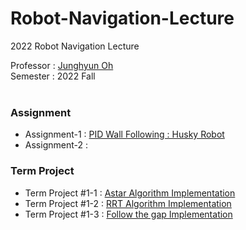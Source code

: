 # Robot-Navigation-Lecture
2022 Robot Navigation Lecture

Professor : [Junghyun Oh](http://robotailab.net/people/junghyunoh.html)<br>
Semester : 2022 Fall
<br><br>

### Assignment
* Assignment-1 : [PID Wall Following : Husky Robot](https://github.com/Lee-JaeWon/Robot-Navigation-Lecture/blob/main/wall_following_assignment/python/wall_follower.py)<br>
* Assignment-2 : <br>

### Term Project
* Term Project #1-1 : [Astar Algorithm Implementation](https://github.com/Lee-JaeWon/Robot-Navigation-Lecture/blob/main/Astar%2CRRT/astar_planner.py)
* Term Project #1-2 : [RRT Algorithm Implementation](https://github.com/Lee-JaeWon/Robot-Navigation-Lecture/blob/main/Astar%2CRRT/rrt_planner.py)
* Term Project #1-3 : [Follow the gap Implementation](https://github.com/Lee-JaeWon/Robot-Navigation-Lecture/blob/main/f1tenth-riders-HW/pkg/src/pkg/drivers_HW.py)